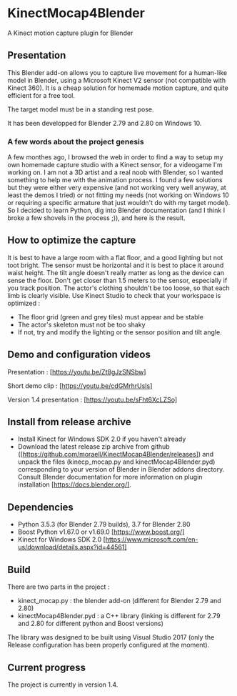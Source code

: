 # KinectMocap4Blender
A Kinect motion capture plugin for Blender

## Presentation
This Blender add-on allows you to capture live movement for a human-like model in Blender, using a Microsoft Kinect V2 sensor (not compatible with Kinect 360). It is a cheap solution for homemade motion capture, and quite efficient for a free tool.

The target model must be in a standing rest pose.

It has been developped for Blender 2.79 and 2.80 on Windows 10.

### A few words about the project genesis
A few monthes ago, I browsed the web in order to find a way to setup my own homemade capture studio with a Kinect sensor, for a videogame I'm working on. I am not a 3D artist and a real noob with Blender, so I wanted something to help me with the animation process. I found a few solutions but they were either very expensive (and not working very well anyway, at least the demos I tried) or not fitting my needs (not working on Windows 10 or requiring a specific armature that just wouldn't do with my target model). So I decided to learn Python, dig into Blender documentation (and I think I broke a few shovels in the process ;)), and here is the result.

## How to optimize the capture
It is best to have a large room with a flat floor, and a good lighting but not toot bright.
The sensor must be horizontal and it is best to place it around waist height.
The tilt angle doesn't really matter as long as the device can sense the floor.
Don't get closer than 1.5 meters to the sensor, especially if you track position.
The actor's clothing shouldn't be too loose, so that each limb is clearly visible.
Use Kinect Studio to check that your workspace is optimized :
  - The floor grid (green and grey tiles) must appear and be stable
  - The actor's skeleton must not be too shaky
  - If not, try and modify the lighting or the sensor position and tilt angle.

## Demo and configuration videos
Presentation : [https://youtu.be/Zt8gJzSNSbw]

Short demo clip : [https://youtu.be/cdGMrhrUsIs]

Version 1.4 presentation : [https://youtu.be/sFht6XcLZSo]


## Install from release archive
- Install Kinect for Windows SDK 2.0 if you haven't already
- Download the latest release zip archive from github ([https://github.com/moraell/KinectMocap4Blender/releases]) and unpack the files (kinecp_mocap.py and kinectMocap4Blender.pyd) corresponding to your version of Blender in Blender addons directory.
Consult Blender documentation for more information on plugin installation [https://docs.blender.org/].

## Dependencies
- Python 3.5.3 (for Blender 2.79 builds), 3.7 for Blender 2.80
- Boost Python v1.67.0 or v1.69.0 [https://www.boost.org/]
- Kinect for Windows SDK 2.0 [https://www.microsoft.com/en-us/download/details.aspx?id=44561]

## Build
There are two parts in the project :
  - kinect_mocap.py : the blender add-on (different for Blender 2.79 and 2.80)
  - kinectMocap4Blender.pyd : a C++ library (linking is different for 2.79 and 2.80 for different python and Boost versions)

The library was designed to be built using Visual Studio 2017 (only the Release configuration has been properly configured at the moment).

## Current progress
The project is currently in version 1.4. 
